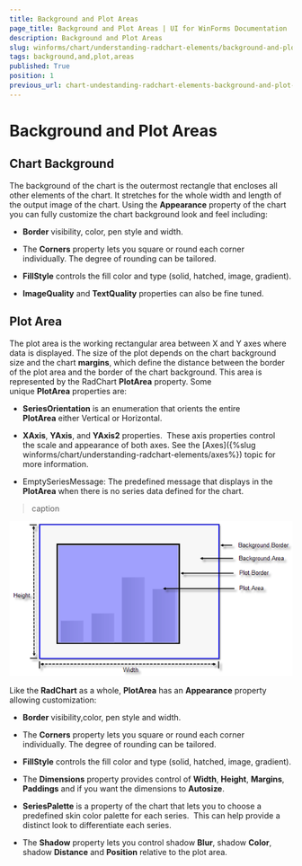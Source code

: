 ```yaml
---
title: Background and Plot Areas
page_title: Background and Plot Areas | UI for WinForms Documentation
description: Background and Plot Areas
slug: winforms/chart/understanding-radchart-elements/background-and-plot-areas
tags: background,and,plot,areas
published: True
position: 1
previous_url: chart-undestanding-radchart-elements-background-and-plot-areas
---
```


# Background and Plot Areas



## Chart Background

The background of the chart is the outermost rectangle that encloses all other elements of the chart. It stretches for the whole width and length of the output image of the chart. Using the __Appearance__ property of the chart you can fully customize the chart background look and feel including: 

* __Border__
             visibility, color, pen style and width. 

* The __Corners__ property lets you square or round each corner individually. The degree of rounding can be tailored. 


* __FillStyle__ controls the fill color and type (solid, hatched, image, gradient). 


* __ImageQuality__ and __TextQuality__ properties can also be fine tuned.

## Plot Area

The plot area is the working rectangular area between X and Y axes where data is displayed. The size of the plot depends on the chart background size and the chart __margins__, which define the distance between the border of the plot area and the border of the chart background. This area is represented by the RadChart __PlotArea__ property. Some unique __PlotArea__ properties are:

* __SeriesOrientation__ is an enumeration that orients the entire __PlotArea__ either Vertical or Horizontal. 


* __XAxis__, __YAxis__, and __YAxis2__ properties.  These axis properties control the scale and appearance of both axes. See the [Axes]({%slug winforms/chart/understanding-radchart-elements/axes%}) topic for more information. 


* EmptySeriesMessage: The predefined message that displays in the __PlotArea__ when there is no series data defined for the chart. 

>caption 

![chart-undestanding-radchart-elements-background-and-plot-areas 001](images/chart-undestanding-radchart-elements-background-and-plot-areas001.png)

Like the __RadChart__ as a whole, __PlotArea__ has an __Appearance__ property allowing customization:

* __Border__ 
            visibility,color, pen style and width. 

* The __Corners__ property lets you square or round each corner individually. The degree of rounding can be tailored. 


* __FillStyle__ controls the fill color and type (solid, hatched, image, gradient). 


* The __Dimensions__ property provides control of __Width__, __Height__, __Margins__, __Paddings__ and if you want the dimensions to __Autosize__.

* __SeriesPalette__ is a property of the chart that lets you to choose a predefined skin color palette for each series.  This can help provide a distinct look to differentiate each series. 


* The __Shadow__ property lets you control shadow __Blur__, shadow __Color__, shadow __Distance__ and __Position__ relative to the plot area.
